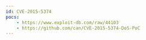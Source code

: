 ```yaml
---
id: CVE-2015-5374
pocs: 
    - https://www.exploit-db.com/raw/44103
    - https://github.com/can/CVE-2015-5374-DoS-PoC
---
```

